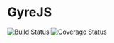 GyreJS
======
[![Build Status](https://travis-ci.org/WRidder/GyreJS.svg?branch=master)](https://travis-ci.org/WRidder/GyreJS) [![Coverage Status](https://coveralls.io/repos/github/WRidder/GyreJS/badge.svg?branch=master)](https://coveralls.io/github/WRidder/GyreJS?branch=master) 

